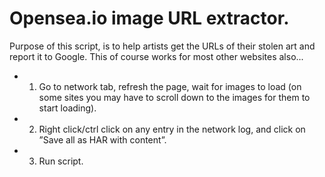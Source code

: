 # Opensea.io image URL extractor.

Purpose of this script, is to help artists get the URLs of their stolen art and report it to Google.
This of course works for most other websites also...

- 1. Go to network tab, refresh the page, wait for images to load (on some sites you may have to scroll down to the images for them to start loading).
- 2. Right click/ctrl click on any entry in the network log, and click on ”Save all as HAR with content”.
- 3. Run script.
